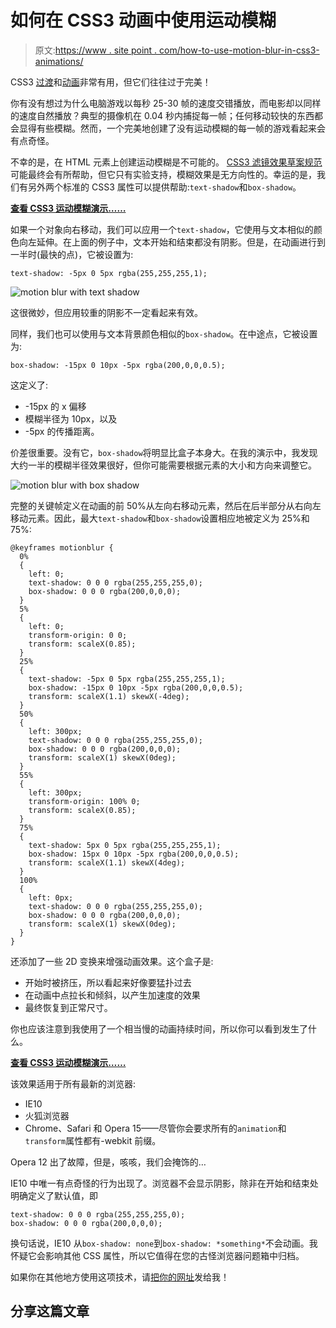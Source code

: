 # 如何在 CSS3 动画中使用运动模糊

> 原文:[https://www . site point . com/how-to-use-motion-blur-in-css3-animations/](https://www.sitepoint.com/how-to-use-motion-blur-in-css3-animations/)

CSS3 [过渡](/css3-transitions-101/)和[动画](/css3-animations-101/)非常有用，但它们往往过于完美！

你有没有想过为什么电脑游戏以每秒 25-30 帧的速度交错播放，而电影却以同样的速度自然播放？典型的摄像机在 0.04 秒内捕捉每一帧；任何移动较快的东西都会显得有些模糊。然而，一个完美地创建了没有运动模糊的每一帧的游戏看起来会有点奇怪。

不幸的是，在 HTML 元素上创建运动模糊是不可能的。 [CSS3 滤镜效果草案规范](https://dvcs.w3.org/hg/FXTF/raw-file/tip/filters/index.html)可能最终会有所帮助，但它只有实验支持，模糊效果是无方向性的。幸运的是，我们有另外两个标准的 CSS3 属性可以提供帮助:`text-shadow`和`box-shadow`。

[**查看 CSS3 运动模糊演示……**](http://cssdeck.com/labs/motion-blur)

如果一个对象向右移动，我们可以应用一个`text-shadow`，它使用与文本相似的颜色向左延伸。在上面的例子中，文本开始和结束都没有阴影。但是，在动画进行到一半时(最快的点)，它被设置为:

```
text-shadow: -5px 0 5px rgba(255,255,255,1);
```

![motion blur with text shadow](../Images/1c75eca6bbbcc4464a2c0393860358fd.png)

这很微妙，但应用较重的阴影不一定看起来有效。

同样，我们也可以使用与文本背景颜色相似的`box-shadow`。在中途点，它被设置为:

```
box-shadow: -15px 0 10px -5px rgba(200,0,0,0.5);
```

这定义了:

*   -15px 的 x 偏移
*   模糊半径为 10px，以及
*   -5px 的传播距离。

价差很重要。没有它，`box-shadow`将明显比盒子本身大。在我的演示中，我发现大约一半的模糊半径效果很好，但你可能需要根据元素的大小和方向来调整它。

![motion blur with box shadow](../Images/a9dadb612efaab04d495f1fb38702c64.png)

完整的关键帧定义在动画的前 50%从左向右移动元素，然后在后半部分从右向左移动元素。因此，最大`text-shadow`和`box-shadow`设置相应地被定义为 25%和 75%:

```
@keyframes motionblur {
  0%
  {
    left: 0;
    text-shadow: 0 0 0 rgba(255,255,255,0);
    box-shadow: 0 0 0 rgba(200,0,0,0);
  }
  5%
  {
    left: 0;
    transform-origin: 0 0;
    transform: scaleX(0.85);
  }
  25%
  {
    text-shadow: -5px 0 5px rgba(255,255,255,1);
    box-shadow: -15px 0 10px -5px rgba(200,0,0,0.5);
    transform: scaleX(1.1) skewX(-4deg);
  }
  50%
  {
    left: 300px;
    text-shadow: 0 0 0 rgba(255,255,255,0);
    box-shadow: 0 0 0 rgba(200,0,0,0);
    transform: scaleX(1) skewX(0deg);
  }
  55%
  {
    left: 300px;
    transform-origin: 100% 0;
    transform: scaleX(0.85);
  }
  75%
  {
    text-shadow: 5px 0 5px rgba(255,255,255,1);
    box-shadow: 15px 0 10px -5px rgba(200,0,0,0.5);
    transform: scaleX(1.1) skewX(4deg);
  }
  100%
  {
    left: 0px;
    text-shadow: 0 0 0 rgba(255,255,255,0);
    box-shadow: 0 0 0 rgba(200,0,0,0);
    transform: scaleX(1) skewX(0deg);
  }
}
```

还添加了一些 2D 变换来增强动画效果。这个盒子是:

*   开始时被挤压，所以看起来好像要猛扑过去
*   在动画中点拉长和倾斜，以产生加速度的效果
*   最终恢复到正常尺寸。

你也应该注意到我使用了一个相当慢的动画持续时间，所以你可以看到发生了什么。

[**查看 CSS3 运动模糊演示……**](http://cssdeck.com/labs/motion-blur)

该效果适用于所有最新的浏览器:

*   IE10
*   火狐浏览器
*   Chrome、Safari 和 Opera 15——尽管你会要求所有的`animation`和`transform`属性都有-webkit 前缀。

Opera 12 出了故障，但是，咳咳，我们会掩饰的…

IE10 中唯一有点奇怪的行为出现了。浏览器不会显示阴影，除非在开始和结束处明确定义了默认值，即

```
text-shadow: 0 0 0 rgba(255,255,255,0);
box-shadow: 0 0 0 rgba(200,0,0,0);
```

换句话说，IE10 从`box-shadow: none`到`box-shadow: *something*`不会动画。我怀疑它会影响其他 CSS 属性，所以它值得在您的古怪浏览器问题箱中归档。

如果你在其他地方使用这项技术，请[把你的网址](http://twitter.com/craigbuckler)发给我！

## 分享这篇文章